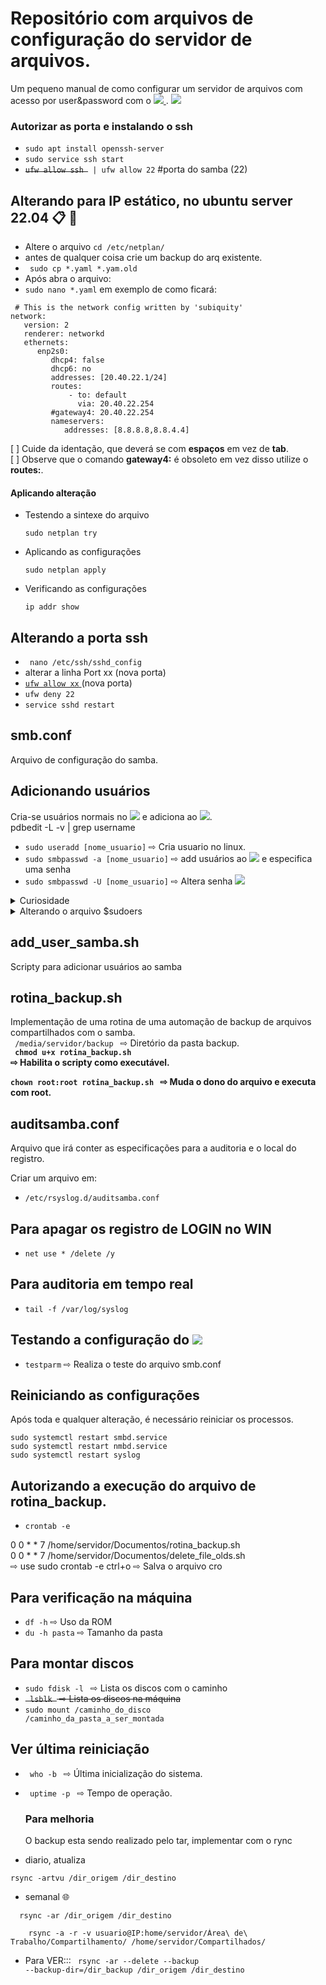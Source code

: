 # Repositório com arquivos de configuração do servidor de arquivos.

Um pequeno manual de como configurar um servidor de arquivos com acesso por user&password com o <a href="https://www.samba.org/"> <img src="https://img.shields.io/badge/-SAMBA-violet"/> </a>.
<img src="https://img.shields.io/badge/Feito%20-Bash-1f425f.svg"/>

### Autorizar as porta e instalando o ssh

* <code>sudo apt install openssh-server</code>
* <code>sudo service ssh start</code>
* <del> <code>ufw allow ssh </del> | ufw allow 22</code> #porta do samba (22)

## Alterando para IP estático, no ubuntu server 22.04 📋 🏥
* Altere o arquivo ```cd /etc/netplan/```
* antes de qualquer coisa crie um backup do arq existente.
* ``` sudo cp *.yaml *.yam.old```
* Após abra o arquivo:
*  ```sudo nano *.yaml```
em exemplo de como ficará:
``` shell
 # This is the network config written by 'subiquity'
network:
   version: 2
   renderer: networkd
   ethernets:
      enp2s0:
         dhcp4: false
         dhcp6: no
         addresses: [20.40.22.1/24]
         routes:
             - to: default
               via: 20.40.22.254
         #gateway4: 20.40.22.254
         nameservers:
            addresses: [8.8.8.8,8.8.4.4]
```
[ ] Cuide da identação, que deverá se com **espaços** em vez de **tab**. <br>
[ ] Observe que o comando __gateway4:__ é obsoleto em vez disso utilize o **routes:**.
#### Aplicando alteração
* Testendo a sintexe do arquivo
  ```
  sudo netplan try
  ```
* Aplicando as configurações

  ```
  sudo netplan apply
  ```
* Verificando as configurações

  ```
  ip addr show
  ```
## Alterando a porta ssh

* <code> nano /etc/ssh/sshd_config</code>
* alterar a linha Port xx (nova porta)
* <ins> <code>ufw allow xx</code> </ins> (nova porta)
* <code>ufw deny 22</code>
* <code>service sshd restart</code>

## smb.conf

Arquivo de configuração do samba.

## Adicionando usuários

Cria-se usuários normais no <img src="https://img.shields.io/badge/-LINUX-brightgreen" /> e adiciona ao <img src="https://img.shields.io/badge/-SAMBA-violet"/>. <br>
pdbedit -L -v | grep username <br>
* <code>sudo useradd [nome_usuario]</code> &#8680; Cria usuario no linux.
* <code>sudo smbpasswd -a [nome_usuario]</code> &#8680; add usuários ao <img src="https://img.shields.io/badge/-SAMBA-violet"/> e especifica uma senha
* <code>sudo smbpasswd -U [nome_usuario]</code> &#8680; Altera senha <img src="https://img.shields.io/badge/-SAMBA-violet"/>
<details>
<summary> Curiosidade </summary>
<p> <code> sudo adduser --no-create-home --disabled-login {NAME_USER} </code> </p>
<p> <code> usermod -e [data_expiração AAAA-MM-DD] [NAME_USER] </code> </p>
<p> <code> sudo chage -E [AAAA-MM-DD] [NAME_USER] </code> &#8680; Configura a expiração de senha. </p>
 <p> <code>usermod -a -G [nome_do_grupo] [nome_do_usuário_que_deseja_adicionar_ao_grupo] </code> </p>

 #### Grupos  
<p> <code> sudo cat /etc/group </code>  &#8680; Lista os grupo </p> 
 <p> <code> sudo grupoadd samba </code>  &#8680; Cria o grupo </p> 
 <p> <code> sudo chown -R servidor:samba /dir_com </code> </p>
 <p> <code> sudo usermod -aG grupo1,grupo2 usuario </code>  &#8680; Adiciona em varios grupos </p> 
 <p> <code> sudo groups usuario </code>  &#8680; Verifica os grupos membros </p>
</details>

<details>
<summary> Alterando o arquivo $sudoers </summary>
<code> sudo visudo </code> </br>
Defaults lecture="never"</br>
Defaults lecture_file="/docs/lecture/msg.txt"</br>


Defaults secure_path="/usr/local/sbin:.....:ADD_DIR_SCRIPTY"
<p> user ALL=(ALL:ALL) ALL &#8680; add_user </p>
<p> user ALL=NOPASSWD:/home/servidor/Documentos/rotina_backup.sh, /home/servidor/Documentos/delete_file_olds.sh &#8680; Executa estes scripty se a solicitação da senha. </p>

</details>


## add_user_samba.sh

<p> Scripty para adicionar usuários ao samba </p>

## rotina_backup.sh

Implementação de uma rotina de uma automação de backup de arquivos compartilhados com o samba. </br>
<code> /media/servidor/backup </code> &#8680; Diretório da pasta backup. </br>
<b> <code> chmod u+x rotina_backup.sh </code> &#8680; Habilita o scripty como executável. </br> </b>
<b> <code> chown root:root rotina_backup.sh </code> &#8680; Muda o dono do arquivo e executa com root. </br> </b>

## auditsamba.conf

Arquivo que irá conter as especificações para a auditoria e o local do registro.

Criar um arquivo em:
* <code>/etc/rsyslog.d/auditsamba.conf</code>


## Para apagar os registro de LOGIN no WIN

* <code>net use * /delete /y</code>


## Para auditoria em tempo real

* ```tail -f /var/log/syslog```
  
## Testando a configuração do <img src="https://img.shields.io/badge/-SAMBA-violet"/>

* <code>testparm</code> &#8680; Realiza o teste do arquivo smb.conf

## Reiniciando as configurações

Após toda e qualquer alteração, é necessário reiniciar os processos.

```shell
sudo systemctl restart smbd.service
sudo systemctl restart nmbd.service
sudo systemctl restart syslog
```

## Autorizando a execução do arquivo de rotina_backup.

* <code>crontab -e</code>

 0 0 * * 7 /home/servidor/Documentos/rotina_backup.sh </br>
 0 0 * * 7 /home/servidor/Documentos/delete_file_olds.sh </br> &#8680; use sudo crontab -e
ctrl+o &#8680; Salva o arquivo cro

 ## Para verificação na máquina

 * <code>df -h</code> &#8680; Uso da ROM
 * <code>du -h pasta</code> &#8680; Tamanho da pasta

 ## Para montar discos

 * <code>sudo fdisk -l </code> &#8680; Lista os discos com o caminho
 * <del> <code> lsblk </code> &#8680; Lista os discos na máquina </del>
 * <code>sudo mount /caminho_do_disco /caminho_da_pasta_a_ser_montada</code>

 ## Ver última reiniciação

 * <code> who -b </code> &#8680; Última inicialização do sistema.
 * <code> uptime -p </code> &#8680; Tempo de operação.

   ### Para melhoria

   O backup esta sendo realizado pelo tar, implementar com o rync
 * diario, atualiza
 ```shell
 rsync -artvu /dir_origem /dir_destino
 ```
 * semanal 🌐
  ```shell
    rsync -ar /dir_origem /dir_destino 
  ```

 ```shell
     rsync -a -r -v usuario@IP:home/servidor/Área\ de\ Trabalho/Compartilhamento/ /home/servidor/Compartilhados/
 ```
   * Para VER:::
     <code>  rsync -ar --delete --backup --backup-dir=/dir_backup /dir_origem /dir_destino </code>
